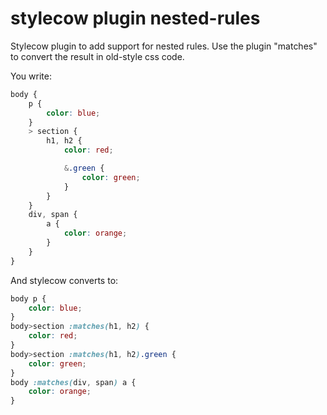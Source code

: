 stylecow plugin nested-rules
============================

Stylecow plugin to add support for nested rules.
Use the plugin "matches" to convert the result in old-style css code.

You write:

```css
body {
	p {
		color: blue;
	}
	> section {
		h1, h2 {
			color: red;

			&.green {
				color: green;
			}
		}
	}
	div, span {
		a {
			color: orange;
		}
	}
}
```

And stylecow converts to:

```css
body p {
	color: blue;
}
body>section :matches(h1, h2) {
	color: red;
}
body>section :matches(h1, h2).green {
	color: green;
}
body :matches(div, span) a {
	color: orange;
}
```
